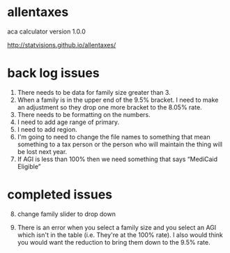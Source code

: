allentaxes
==========

aca calculator version 1.0.0

http://statvisions.github.io/allentaxes/

back log issues
==========


1. There needs to be data for family size greater than 3.
3. When a family is in the upper end of the 9.5% bracket. I need to make an adjustment so they drop one more bracket to the 8.05% rate.
4. There needs to be formatting on the numbers.
5. I need to add age range of primary.
6. I need to add region.
7. I'm going to need to change the file names to something that mean something to a tax person or the person who will maintain the thing will be lost next year.
9. If AGI is less than 100% then we need something that says “MediCaid Eligible”


completed issues
==========
8. change family slider to drop down

2. There is an error when you select a family size and you select an AGI which isn't in the table (i.e. They're at the 100% rate). I also would think you would want the reduction to bring them down to the 9.5% rate.
